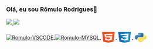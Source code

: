 ### Olá, eu sou Rômulo Rodrigues👋

<div align="left">
  <a href="https://github.com/rafaballerini">
  <img height="180em" src="https://github-readme-stats.vercel.app/api?username=romulorodrigues1629&show_icons=true&theme=midnight-purple&include_all_commits=true&count_private=true"/>
  <img height="180em" src="https://github-readme-stats.vercel.app/api/top-langs/?username=romulorodrigues1629&layout=compact&langs_count=7&theme=midnight-purple"/>
</div>

<div style="display: inline_block"><br>
  <img align="center" alt="Romulo-VSCODE" height="30" width="40" src="https://cdn.jsdelivr.net/gh/devicons/devicon/icons/vscode/vscode-original.svg" />
  <img align="center" alt="Romulo-MYSQL" height="30" width="40" src="https://cdn.jsdelivr.net/gh/devicons/devicon/icons/mysql/mysql-original.svg" />
  <img align="center" alt="Romulo-HTML" height="30" width="40" src="https://raw.githubusercontent.com/devicons/devicon/master/icons/html5/html5-original.svg">
  <img align="center" alt="Romulo-CSS" height="30" width="40" src="https://raw.githubusercontent.com/devicons/devicon/master/icons/css3/css3-original.svg">
  <img align="center" alt="Romulo-Python" height="30" width="40" src="https://raw.githubusercontent.com/devicons/devicon/master/icons/python/python-original.svg">
</div>


##
